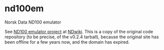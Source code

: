 # nd100em
Norsk Data ND100 emulator

See [ND100 emulator project](http://www.ndwiki.org/wiki/ND100_emulator_project) at [NDwiki](http://www.ndwiki.org/).
This is a copy of the original code repository (to be precise, of the v0.2.4 tarball), because the original site has been offline 
for a few years now, and the domain has expired.